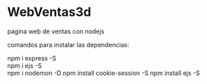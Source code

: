 # WebVentas3d
pagina web de ventas con nodejs

comandos para instalar las dependencias:

 npm i express -S   
 npm i ejs -S   
 npm i nodemon -D
 npm install cookie-session -S
 npm install ejs -S
